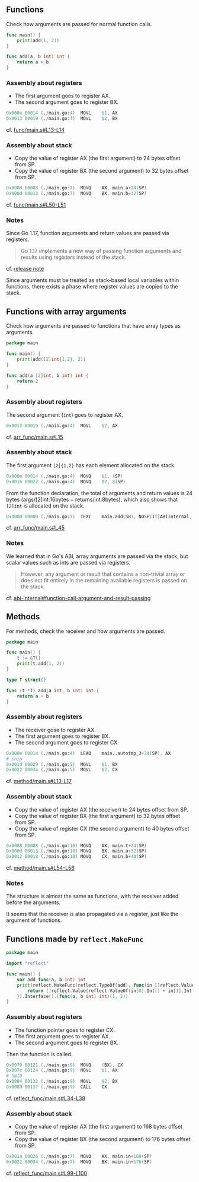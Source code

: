 ## Functions

Check how arguments are passed for normal function calls.

```go
func main() {
	print(add(1, 2))
}

func add(a, b int) int {
	return a + b
}
```

### Assembly about registers

- The first argument goes to register AX.
- The second argument goes to register BX.

```s
0x000e 00014 (./main.go:4)	MOVL	$1, AX
0x0013 00019 (./main.go:4)	MOVL	$2, BX
```

cf. [func/main.s#L13-L14](./func/main.s#L13-L14)

### Assembly about stack

- Copy the value of register AX (the first argument) to 24 bytes offset from SP.
- Copy the value of register BX (the second argument) to 32 bytes offset from SP.

```s
0x0008 00008 (./main.go:7)	MOVQ	AX, main.a+24(SP)
0x000d 00013 (./main.go:7)	MOVQ	BX, main.b+32(SP)
```

cf. [func/main.s#L50-L51](./func/main.s#L50-L51)

### Notes

Since Go 1.17, function arguments and return values are passed via registers.

> Go 1.17 implements a new way of passing function arguments and results using registers instead of the stack.

cf. [release note](https://go.dev/doc/go1.17#compiler)

Since arguments must be treated as stack-based local variables within functions, there exists a phase where register values are copied to the stack.

## Functions with array arguments

Check how arguments are passed to functions that have array types as arguments.

```go
package main

func main() {
	print(add([2]int{1,2}, 2))
}

func add(a [2]int, b int) int {
	return 2
}
```

### Assembly about registers

The second argument (`int`) goes to register AX.

```s
0x0013 00019 (./main.go:4)	MOVL	$2, AX
```

cf. [arr_func/main.s#L15](./arr_func/main.s#L15)

### Assembly about stack

The first argument `[2]{1,2}` has each element allocated on the stack.

```s
0x000e 00014 (./main.go:4)	MOVQ	$1, (SP)
0x0016 00022 (./main.go:4)	MOVQ	$2, 8(SP)
```

From the function declaration, the total of arguments and return values is 24 bytes (args/[2]int:16bytes + returns/int:8bytes), which also shows that `[2]int` is allocated on the stack.

```s
0x0000 00000 (./main.go:7)	TEXT	main.add(SB), NOSPLIT|ABIInternal, $16-24
```

cf. [arr_func/main.s#L45](./arr_func/main.s#L45)

### Notes

We learned that in Go's ABI, array arguments are passed via the stack, but scalar values ​​such as ints are passed via registers.

> However, any argument or result that contains a non-trivial array or does not fit entirely in the remaining available registers is passed on the stack.

cf. [abi-internal#function-call-argument-and-result-passing](https://tip.golang.org/src/cmd/compile/abi-internal#function-call-argument-and-result-passing)

## Methods

For methods, check the receiver and how arguments are passed.

```go
package main

func main() {
	t := &T{}
	print(t.add(1, 2))
}

type T struct{}

func (t *T) add(a int, b int) int {
	return a + b
}
```

### Assembly about registers

- The receiver gose to register AX.
- The first argument goes to register BX.
- The second argument goes to register CX.

```s
0x000e 00014 (./main.go:4)	LEAQ	main..autotmp_3+24(SP), AX
# snip
0x001d 00029 (./main.go:5)	MOVL	$1, BX
0x0022 00034 (./main.go:5)	MOVL	$2, CX
```

cf. [method/main.s#L13-L17](./method/main.s#L13-L17)

### Assembly about stack

- Copy the value of register AX (the receiver) to 24 bytes offset from SP.
- Copy the value of register BX (the first argument) to 32 bytes offset from SP.
- Copy the value of register CX (the second argument) to 40 bytes offset from SP.

```s
0x0008 00008 (./main.go:10)	MOVQ	AX, main.t+24(SP)
0x000d 00013 (./main.go:10)	MOVQ	BX, main.a+32(SP)
0x0012 00018 (./main.go:10)	MOVQ	CX, main.b+40(SP)
```

cf. [method/main.s#L54-L56](./method/main.s#L54-L56)

### Notes

The structure is almost the same as functions, with the receiver added before the arguments.

It seems that the receiver is also propagated via a register, just like the argument of functions.

## Functions made by `reflect.MakeFunc`

```go
package main

import "reflect"

func main() {
	var add func(a, b int) int
	print(reflect.MakeFunc(reflect.TypeOf(add), func(in []reflect.Value) []reflect.Value {
		return []reflect.Value{reflect.ValueOf(in[0].Int() + in[1].Int())}
	}).Interface().(func(a, b int) int)(1, 2))
}
```

### Assembly about registers

- The function pointer goes to register CX.
- The first argument goes to register AX.
- The second argument goes to register BX.

Then the function is called.

```s
0x0079 00121 (./main.go:9)	MOVQ	(BX), CX
0x007c 00124 (./main.go:9)	MOVL	$1, AX
# SNIO
0x0084 00132 (./main.go:9)	MOVL	$2, BX
0x0089 00137 (./main.go:9)	CALL	CX
```

cf. [reflect_func/main.s#L34-L38](./reflect_func/main.s#L34-L38)

### Assembly about stack

- Copy the value of register AX (the first argument) to 168 bytes offset from SP.
- Copy the value of register BX (the second argument) to 176 bytes offset from SP.

```s
0x001a 00026 (./main.go:7)	MOVQ	AX, main.in+168(SP)
0x0022 00034 (./main.go:7)	MOVQ	BX, main.in+176(SP)
```

cf. [reflect_func/main.s#L99-L100](./reflect_func/main.s#L99-L100)
